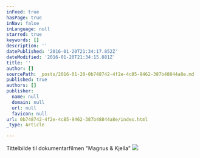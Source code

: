 ```yaml
---
inFeed: true
hasPage: true
inNav: false
inLanguage: null
starred: true
keywords: []
description: ''
datePublished: '2016-01-20T21:34:17.852Z'
dateModified: '2016-01-20T21:34:15.881Z'
title: ''
author: []
sourcePath: _posts/2016-01-20-0b748742-4f2e-4c85-9462-387b48844a8e.md
published: true
authors: []
publisher:
  name: null
  domain: null
  url: null
  favicon: null
url: 0b748742-4f2e-4c85-9462-387b48844a8e/index.html
_type: Article

---
```

Tittelbilde til dokumentarfilmen "Magnus & Kjella"
![](https://s3-us-west-2.amazonaws.com/the-grid-img/p/a63b46ad67b07e7456d8b2e1f90d44d11bfef175.png)